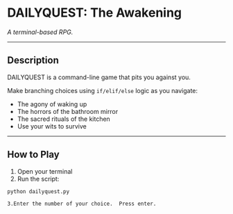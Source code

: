 #  DAILYQUEST: The Awakening

_A terminal-based RPG._

---

##  Description

DAILYQUEST is a command-line game that pits you against you. 

Make branching choices using `if/elif/else` logic as you navigate:
-  The agony of waking up
-  The horrors of the bathroom mirror
-  The sacred rituals of the kitchen
-  Use your wits to survive

---

##  How to Play

1. Open your terminal  
2. Run the script:

```bash
python dailyquest.py

3.Enter the number of your choice.  Press enter.